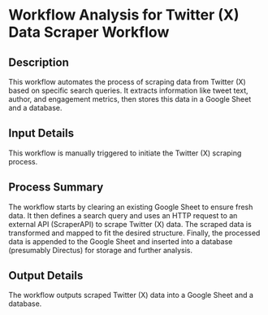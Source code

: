 # Workflow Analysis for Twitter (X) Data Scraper Workflow

## Description
This workflow automates the process of scraping data from Twitter (X) based on specific search queries. It extracts information like tweet text, author, and engagement metrics, then stores this data in a Google Sheet and a database.

## Input Details
This workflow is manually triggered to initiate the Twitter (X) scraping process.

## Process Summary
The workflow starts by clearing an existing Google Sheet to ensure fresh data. It then defines a search query and uses an HTTP request to an external API (ScraperAPI) to scrape Twitter (X) data. The scraped data is transformed and mapped to fit the desired structure. Finally, the processed data is appended to the Google Sheet and inserted into a database (presumably Directus) for storage and further analysis.

## Output Details
The workflow outputs scraped Twitter (X) data into a Google Sheet and a database.
